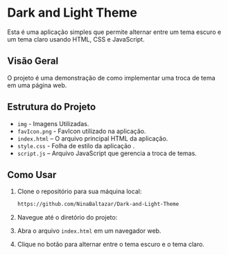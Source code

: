 # Dark and Light Theme

Esta é uma aplicação simples que permite alternar entre um tema escuro e um tema claro usando HTML, CSS e JavaScript.

## Visão Geral

O projeto é uma demonstração de como implementar uma troca de tema em uma página web.

## Estrutura do Projeto

-  `img` - Imagens Utilizadas.
-  `favIcon.png` - FavIcon utilizado na aplicação.
- `index.html` – O arquivo principal HTML da aplicação.
- `style.css` - Folha de estilo da aplicação .
- `script.js` – Arquivo JavaScript que gerencia a troca de temas.

## Como Usar

1. Clone o repositório para sua máquina local:
    ```bash
    https://github.com/NinaBaltazar/Dark-and-Light-Theme
    ```
2. Navegue até o diretório do projeto:

3. Abra o arquivo `index.html` em um navegador web.

4. Clique no botão para alternar entre o tema escuro e o tema claro.
